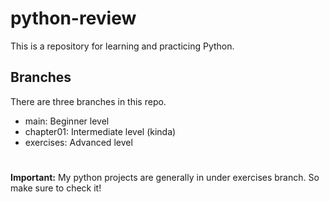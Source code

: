 # python-review
This is a repository for learning and practicing Python.
## Branches
There are three branches in this repo.
* main: Beginner level
* chapter01: Intermediate level (kinda)
* exercises: Advanced level
#
**Important:**
My python projects are generally in under exercises branch. So make sure to check it!
